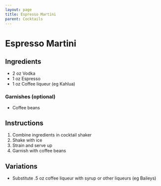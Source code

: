 ```yaml
---
layout: page
title: Espresso Martini
parent: Cocktails
---
```


# Espresso Martini

## Ingredients

- 2 oz Vodka
- 1 oz Espresso
- 1 oz Coffee liqueur (eg Kahlua)

### Garnishes (optional)

- Coffee beans

## Instructions

1. Combine ingredients in cocktail shaker
2. Shake with ice
3. Strain and serve up
4. Garnish with coffee beans

## Variations

- Substitute .5 oz coffee liqueur with syrup or other liqueurs (eg Baileys)
